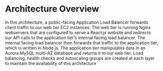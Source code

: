 # Architecture Overview
In this architecture, a public-facing Application Load Balancer forwards client traffic to our web tier EC2 instances. 
The web tier is running Nginx webservers that are configured to serve a React.js website and redirects our API calls to the application tier’s internal facing load balancer. 
The internal facing load balancer then forwards that traffic to the application tier, which is written in Node.js. 
The application tier manipulates data in an Aurora MySQL multi-AZ database and returns it to our web tier. 
Load balancing, health checks and autoscaling groups are created at each layer to maintain the availability of this architecture

